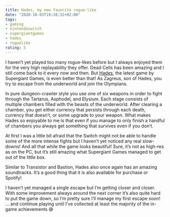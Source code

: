 ```yaml
---
title: Hades, my new favorite rogue-like
date: "2020-10-03T19:28:32+02:00"
tags:
- gaming
- nintendoswitch
- supergiantgames
- hades
- roguelike
rating: 5
---
```


I haven’t yet played too many rogue-likes before but I always enjoyed them for the very high replayability they offer. Dead Cells has been amazing and I still come back to it every now and then. But [Hades](https://www.supergiantgames.com/games/hades/), the latest game by Supergiant Games, is even better than that! As Zagreus, son of Hades, you try to escape from the underworld and join the Olympians.

In pure dungeon-crawler style you use one of six weapons in order to fight through the Tartarus, Asphodel, and Elysium. Each stage consists of multiple chambers filled with the beasts of the underworld. After clearing a chamber, you get either currency that persists through each death, currency that doesn’t, or some upgrade to your weapon. What makes Hades so enjoyable to me is that even if you manage to only finish a handful of chambers you always get something that survives even if you don’t.

At first I was a little bit afraid that the Switch might not be able to handle some of the more intense fights but I haven’t yet noticed any real slow-downs! And all that while the game looks beautiful! Sure, it’s not as high-res as on the PC, but it’s still amazing what Supergiant Games managed to get out of the little box.

Similar to Transistor and Bastion, Hades also once again has an amazing soundtracks. It’s a good thing that it is also available for purchase or Spotify!

I haven’t yet managed a single escape but I’m getting closer and closer. With some improvement always around the next corner it’s also quite hard to put the game down, so I’m pretty sure I’ll manage my first escape soon! ... and continue playing until I’ve collected at least the majority of the in-game achievements 😅
